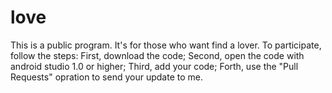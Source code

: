 # love
This is a public program.
It's for those who want find a lover.
To participate, follow the steps:
First, download the code;
Second, open the code with android studio 1.0 or higher;
Third, add your code;
Forth, use the "Pull Requests" opration to send your update to me.
